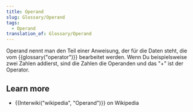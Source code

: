 ```yaml
---
title: Operand
slug: Glossary/Operand
tags:
  - Operand
translation_of: Glossary/Operand
---
```

Operand nennt man den Teil einer Anweisung, der für die Daten steht, die vom {{glossary("operator")}} bearbeitet werden. Wenn Du beispielsweise zwei Zahlen addierst, sind die Zahlen die Operanden und das "+" ist der Operator.

## Learn more

- {{Interwiki("wikipedia", "Operand")}} on Wikipedia
